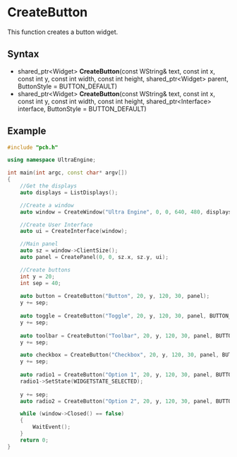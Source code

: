 # CreateButton #

This function creates a button widget.

## Syntax ##
- shared_ptr<Widget\> **CreateButton**(const WString& text, const int x, const int y, const int width, const int height, shared_ptr<Widget\> parent, ButtonStyle = BUTTON_DEFAULT)
- shared_ptr<Widget\> **CreateButton**(const WString& text, const int x, const int y, const int width, const int height, shared_ptr<Interface\> interface, ButtonStyle = BUTTON_DEFAULT)

## Example ##
```c++
#include "pch.h"

using namespace UltraEngine;

int main(int argc, const char* argv[])
{
    //Get the displays
    auto displays = ListDisplays();

    //Create a window
    auto window = CreateWindow("Ultra Engine", 0, 0, 640, 480, displays[0], WINDOW_TITLEBAR|WINDOW_CENTER);

    //Create User Interface
    auto ui = CreateInterface(window);

    //Main panel
    auto sz = window->ClientSize();
    auto panel = CreatePanel(0, 0, sz.x, sz.y, ui);

    //Create buttons
    int y = 20;
    int sep = 40;
    
    auto button = CreateButton("Button", 20, y, 120, 30, panel);
    y += sep;
    
    auto toggle = CreateButton("Toggle", 20, y, 120, 30, panel, BUTTON_TOGGLE);
    y += sep;
    
    auto toolbar = CreateButton("Toolbar", 20, y, 120, 30, panel, BUTTON_TOOLBAR);
    y += sep;

    auto checkbox = CreateButton("Checkbox", 20, y, 120, 30, panel, BUTTON_CHECKBOX);
    y += sep;
    
    auto radio1 = CreateButton("Option 1", 20, y, 120, 30, panel, BUTTON_RADIO);
    radio1->SetState(WIDGETSTATE_SELECTED);
    
    y += sep;
    auto radio2 = CreateButton("Option 2", 20, y, 120, 30, panel, BUTTON_RADIO);

    while (window->Closed() == false)
    {
        WaitEvent();
    }
    return 0;
}
```
